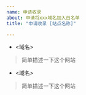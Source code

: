 ```yaml
---
name: 申请收录
about: 申请将xxx域名加入白名单
title: "申请收录 [站点名称]"

---
```

- <域名>
> 简单描述一下这个网站

- <域名>
> 简单描述一下这个网站
